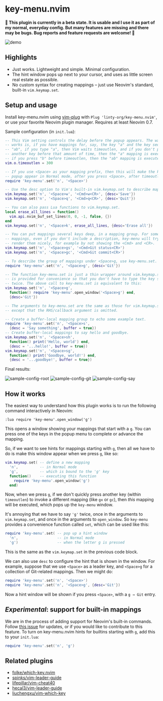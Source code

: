 # key-menu.nvim

**🚧 This plugin is currently in a beta state. It is usable and I use it as part of my normal, everyday config. But many features are missing and there may be bugs. Bug reports and feature requests are welcome! 🚧**

![demo](https://user-images.githubusercontent.com/5308024/169894329-7e14d3b1-fa9e-4326-92f2-de82d3b0096e.gif)

## Highlights

- Just works. Lightweight and simple. Minimal configuration.
- The hint window pops up next to your cursor, and uses as little screen real estate as possible.
- No custom syntax for creating mappings – just use Neovim's standard, built-in `vim.keymap.set`.

## Setup and usage

Install key-menu.nvim using [vim-plug](https://github.com/junegunn/vim-plug) with `Plug 'linty-org/key-menu.nvim'`, or use your favorite Neovim plugin manager. Requires at least Neovim 0.7.

Sample configuration (in `init.lua`):
```lua
-- This Vim setting controls the delay before the popup appears. The way it
-- works is, if you have mappings for, say, the key "a" and the key sequence
-- "ab", if you type "a", then Vim waits timeoutlen, and if you don't press
-- another key before that amount of time, then the "a" mapping is executed, but
-- if you press "b" before timeoutlen, then the "ab" mapping is executed.
vim.o.timeoutlen = 300

-- If you use <Space> as your mapping prefix, then this will make the key-menu
-- popup appear in Normal mode, after you press <Space>, after timeoutlen.
require 'key-menu'.set('n', '<Space>')

-- Use the desc option to Vim's built-in vim.keymap.set to describe mappings.
vim.keymap.set('n', '<Space>w', '<Cmd>w<CR>', {desc='Save'})
vim.keymap.set('n', '<Space>q', '<Cmd>q<CR>', {desc='Quit'})

-- You can also pass Lua functions to vim.keymap.set.
local erase_all_lines = function()
  vim.api.nvim_buf_set_lines(0, 0, -1, false, {})
end
vim.keymap.set('n', '<Space>k', erase_all_lines, {desc='Erase all'})

-- You can put mappings several keys deep, in a mapping group. For some kinds of
-- mappings, even if you don't include a description, key-menu will try to
-- render them nicely, for example by not showing the <Cmd> and <CR>.
vim.keymap.set('n', '<Space>gs', '<Cmd>Git status<CR>')
vim.keymap.set('n', '<Space>gc', '<Cmd>Git commit<CR>')

-- To describe the group of mappings under <Space>g, use key-menu.set.
require 'key-menu'.set('n', '<Space>g', {desc='Git'})

-- The function key-menu.set is just a thin wrapper around vim.keymap.set, and
-- is provided for convenience so that you don't have to type the key sequence
-- twice. The above call to key-menu.set is equivalent to this:
vim.keymap.set('n', '<Space>g',
  function() require 'key-menu'.open_window('<Space>g') end,
  {desc='Git'})

-- The arguments to key-menu.set are the same as those for vim.keymap.set,
-- except that the RHS/callback argument is omitted.

-- Create a buffer-local mapping group to echo some example text.
require 'key-menu'.set('n', '<Space>s',
  {desc = 'Say something', buffer = true})
-- Create buffer-local mappings to say hello and goodbye.
vim.keymap.set('n', '<Space>sh',
  function() print('Hello, world') end,
  {desc = '...hello!', buffer = true})
vim.keymap.set('n', '<Space>sg',
  function() print('Goodbye, world!') end,
  {desc = '...goodbye!', buffer = true})
```

Final results:

![sample-config-root](https://user-images.githubusercontent.com/5308024/170115903-a10692a8-11b7-4f4b-9194-c958251772fb.png) ![sample-config-git](https://user-images.githubusercontent.com/5308024/170115928-cbd9cb25-eb13-49ee-9fa0-eab22d0f9fe3.png) ![sample-config-say](https://user-images.githubusercontent.com/5308024/170115942-1ab0d108-77e9-47ad-a019-c766fa26965f.png)

## How it works

The easiest way to understand how this plugin works is to run the following command interactively in Neovim:
```
:lua require 'key-menu'.open_window('g')
```
This opens a window showing your mappings that start with a `g`. You can press one of the keys in the popup menu to complete or advance the mapping.

So, if we want to see hints for mappings starting with `g`, then all we have to do is make this window appear when we press `g`, like so:
```lua
vim.keymap.set( -- define a new mapping
  'n',          -- in Normal mode
  'g',          -- which is bound to the 'g' key
  function()    -- executing this function
    require 'key-menu'.open_window('g')
  end)
```
Now, when we press `g`, if we don't quickly press another key (within `timeoutlen`) to invoke a different mapping (like `gx` or `gc`), then _this_ mapping will be executed, which pops up the `key-menu` window.

It's annoying that we have to say `'g'` twice, once in the arguments to `vim.keymap.set`, and once in the arguments to `open_window`. So `key-menu` provides a convenience function called `set`, which can be used like this:
```lua
require 'key-menu'.set( -- pop up a hint window
  'n',                  -- in Normal mode
  'g')                  -- when the letter g is pressed
```
This is the same as the `vim.keymap.set` in the previous code block.

We can also use `desc` to configure the hint that is shown in the window. For example, suppose that we use `<Space>` as a leader key, and `<Space>g` for a collection of Git-related mappings. Then we might do:
```lua
require 'key-menu'.set('n', '<Space>')
require 'key-menu'.set('n', '<Space>g', {desc='Git'})
```
Now a hint window will be shown if you press `<Space>`, with a `g → Git` entry.

## *Experimental*: support for built-in mappings

We are in the process of adding support for Neovim's built-in commands. Follow [this issue](https://github.com/linty-org/key-menu.nvim/issues/7) for updates, or if you would like to contribute to this feature. To turn on key-menu.nvim hints for builtins starting with `g`, add this to your `init.lua`:
```lua
require 'key-menu'.set('n', 'g')
```

## Related plugins

- [folke/which-key.nvim](https://github.com/folke/which-key.nvim)
- [spinks/vim-leader-guide](https://github.com/spinks/vim-leader-guide)
- [lifepillar/vim-cheat40](https://github.com/lifepillar/vim-cheat40)
- [hecal3/vim-leader-guide](https://github.com/hecal3/vim-leader-guide)
- [liuchengxu/vim-which-key](https://github.com/liuchengxu/vim-which-key)
